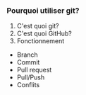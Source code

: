 ### Pourquoi utiliser git?

1. C'est quoi git?
2. C'est quoi GitHub?
3. Fonctionnement
  * Branch
  * Commit
  * Pull request
  * Pull/Push
  * Conflits
